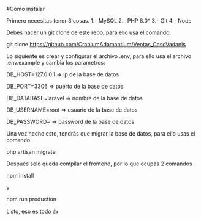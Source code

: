 #Cómo instalar

Primero necesitas tener 3 cosas.
1.- MySQL 
2.- PHP 8.0^
3.- Git
4.- Node

Debes hacer un git clone de este repo, para ello usa el comando:

git clone https://github.com/CraniumAdamantium/Ventas_CasoVadanis

Lo siguiente es crear y configurar el archivo .env, para ello usa el archivo .env.example y cambia los parametros:

DB_HOST=127.0.0.1 => ip de la base de datos

DB_PORT=3306 => puerto de la base de datos

DB_DATABASE=laravel => nombre de la base de datos

DB_USERNAME=root => usuario de la base de datos

DB_PASSWORD= => password de la base de datos


Una vez hecho esto, tendrás que migrar la base de datos, para ello usas el comando

php artisan migrate

Después solo queda compilar el frontend, por lo que ocupas 2 comandos

npm install

y 

npm run production

Listo, eso es todo 👍
